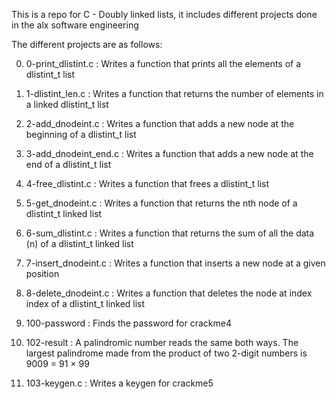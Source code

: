 This is a repo for C - Doubly linked lists, it includes different projects done in the alx software engineering

The different projects are as follows:

0) 0-print_dlistint.c : Writes a function that prints all the elements of a dlistint_t list

1) 1-dlistint_len.c : Writes a function that returns the number of elements in a linked dlistint_t list

2) 2-add_dnodeint.c : Writes a function that adds a new node at the beginning of a dlistint_t list

3) 3-add_dnodeint_end.c : Writes a function that adds a new node at the end of a dlistint_t list

4) 4-free_dlistint.c : Writes a function that frees a dlistint_t list

5) 5-get_dnodeint.c : Writes a function that returns the nth node of a dlistint_t linked list

6) 6-sum_dlistint.c : Writes a function that returns the sum of all the data (n) of a dlistint_t linked list

7) 7-insert_dnodeint.c : Writes a function that inserts a new node at a given position

8) 8-delete_dnodeint.c : Writes a function that deletes the node at index index of a dlistint_t linked list

9) 100-password : Finds the password for crackme4

10) 102-result : A palindromic number reads the same both ways. The largest palindrome made from the product of two 2-digit numbers is 9009 = 91 × 99

11) 103-keygen.c : Writes a keygen for crackme5
